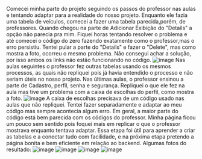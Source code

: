 Comecei minha parte do projeto seguindo os passos do professor nas aulas e tentando adaptar para a realidade do nosso projeto.
Enquanto ele fazia uma tabela de veículos, comecei a fazer uma tabela parecida,porém, de professores.
Quando chegou na parte de Adicionar Exibição do "Details" a opção não parecia pra mim.
Fiquei horas tentando resolver o problema e até comecei o código do zero fazendo exatamente como o professor,mas o erro persistiu.
Tentei pular a parte do "Details" e fazer o "Delete", mas como mostra a foto, ocorreu o mesmo problema. Não consegui achar a solução, por isso ambos os links não estão funcionando no código.
![image](https://github.com/ICEI-PUC-Minas-PMV-SInt/pmv-sint-2024-1-e3-proj-back-t1-time-3/assets/131665533/128c455d-941a-44d6-8765-90d18b9850c3)
Nas aulas seguintes o professor fez outras tabelas usando os mesmos processos, as quais não repliquei pois já havia entendido o processo e não seriam úteis no nosso projeto.
Nas últimas aulas, o professor ensinou a parte de Cadastro, perfil, senha e segurança. Repliquei o que ele fez na aula mas tive um problema com a caixa de escolhas do perfil, como mostra a foto.
![image](https://github.com/ICEI-PUC-Minas-PMV-SInt/pmv-sint-2024-1-e3-proj-back-t1-time-3/assets/131665533/a1f91ec7-5c54-4ceb-8024-e6a0eda2952c)
A caixa de escolhas precisava de um código usado nas aulas que não repliquei. Tentei fazer separadamente e adaptar ao meu código mas sempre acontecia algum erro.
Em geral, a maior parte do código está bem parecida com os códigos do professor. Minha página ficou um pouco sem sentido pois foquei mais em replicar o que o professor mostrava enquanto tentava adaptar.
Essa etapa foi útil para aprender a criar as tabelas e a conectar tudo com facilidade, e na próxima etapa pretendo a página bonita e bem eficiente em relação ao backend.
Algumas fotos do resultado:
![image](https://github.com/ICEI-PUC-Minas-PMV-SInt/pmv-sint-2024-1-e3-proj-back-t1-time-3/assets/131665533/7567bec7-ae94-4366-aa85-2c68d3f8e159)
![image](https://github.com/ICEI-PUC-Minas-PMV-SInt/pmv-sint-2024-1-e3-proj-back-t1-time-3/assets/131665533/88868cf6-026e-4e2f-9605-7dc9be9551c2)
![image](https://github.com/ICEI-PUC-Minas-PMV-SInt/pmv-sint-2024-1-e3-proj-back-t1-time-3/assets/131665533/f23358fa-46c8-490a-92e3-14a0469f21ba)
![image](https://github.com/ICEI-PUC-Minas-PMV-SInt/pmv-sint-2024-1-e3-proj-back-t1-time-3/assets/131665533/ba718839-1c87-461f-a112-45b7780964e4)
